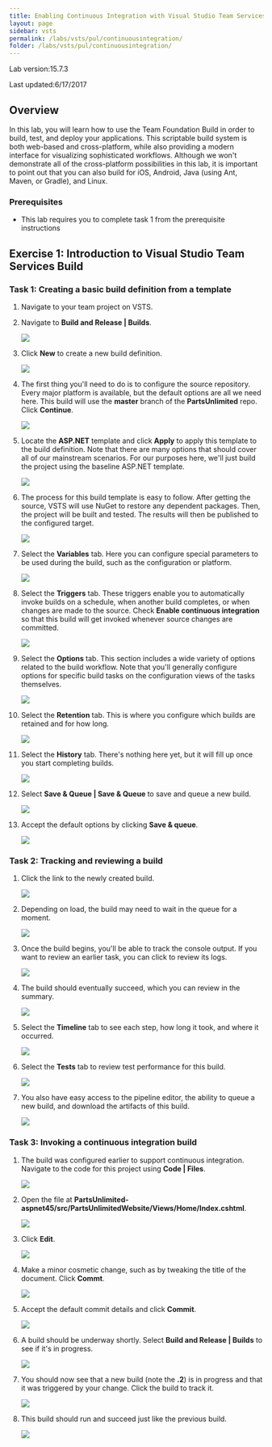 ```yaml
---
title: Enabling Continuous Integration with Visual Studio Team Services Build
layout: page
sidebar: vsts
permalink: /labs/vsts/pul/continuousintegration/
folder: /labs/vsts/pul/continuousintegration/
---
```


Lab version:15.7.3

Last updated:6/17/2017

<a name="Overview"></a>
## Overview ##

In this lab, you will learn how to use the Team Foundation Build in order to build, test, and deploy your applications. This scriptable build system is both web-based and cross-platform, while also providing a modern interface for visualizing sophisticated workflows. Although we won't demonstrate all of the cross-platform possibilities in this lab, it is important to point out that you can also build for iOS, Android, Java (using Ant, Maven, or Gradle), and Linux.

<a name="Prerequisites"></a>
### Prerequisites ###

- This lab requires you to complete task 1 from the prerequisite instructions

<a name="Exercise1"></a>
## Exercise 1: Introduction to Visual Studio Team Services Build ##

<a name="Ex1Task1"></a>
### Task 1: Creating a basic build definition from a template ###

1. Navigate to your team project on VSTS.

1. Navigate to **Build and Release | Builds**.

    ![](images/000.png)

1. Click **New** to create a new build definition.

    ![](images/001.png)

1. The first thing you'll need to do is to configure the source repository. Every major platform is available, but the default options are all we need here. This build will use the **master** branch of the **PartsUnlimited** repo. Click **Continue**.

    ![](images/002.png)

1. Locate the **ASP.NET** template and click **Apply** to apply this template to the build definition. Note that there are many options that should cover all of our mainstream scenarios. For our purposes here, we'll just build the project using the baseline ASP.NET template.

    ![](images/003.png)

1. The process for this build template is easy to follow. After getting the source, VSTS will use NuGet to restore any dependent packages. Then, the project will be built and tested. The results will then be published to the configured target.

    ![](images/004.png)

1. Select the **Variables** tab. Here you can configure special parameters to be used during the build, such as the configuration or platform.

    ![](images/005.png)

1. Select the **Triggers** tab. These triggers enable you to automatically invoke builds on a schedule, when another build completes, or when changes are made to the source. Check **Enable continuous integration** so that this build will get invoked whenever source changes are committed.

    ![](images/006.png)

1. Select the **Options** tab. This section includes a wide variety of options related to the build workflow. Note that you'll generally configure options for specific build tasks on the configuration views of the tasks themselves.

    ![](images/007.png)

1. Select the **Retention** tab. This is where you configure which builds are retained and for how long.

    ![](images/008.png)

1. Select the **History** tab. There's nothing here yet, but it will fill up once you start completing builds.

    ![](images/009.png)

1. Select **Save & Queue | Save & Queue** to save and queue a new build.

    ![](images/010.png)

1. Accept the default options by clicking **Save & queue**.

    ![](images/011.png)

<a name="Ex1Task2"></a>
### Task 2: Tracking and reviewing a build ###

1. Click the link to the newly created build.

    ![](images/012.png)

1. Depending on load, the build may need to wait in the queue for a moment.

    ![](images/013.png)

1. Once the build begins, you'll be able to track the console output. If you want to review an earlier task, you can click to review its logs.

    ![](images/014.png)

1. The build should eventually succeed, which you can review in the summary.

    ![](images/015.png)

1. Select the **Timeline** tab to see each step, how long it took, and where it occurred.

    ![](images/016.png)

1. Select the **Tests** tab to review test performance for this build.

    ![](images/017.png)

1. You also have easy access to the pipeline editor, the ability to queue a new build, and download the artifacts of this build.

    ![](images/018.png)

<a name="Ex1Task3"></a>
### Task 3: Invoking a continuous integration build ###

1. The build was configured earlier to support continuous integration. Navigate to the code for this project using **Code | Files**.

    ![](images/019.png)

1. Open the file at **PartsUnlimited-aspnet45/src/PartsUnlimitedWebsite/Views/Home/Index.cshtml**.

    ![](images/020.png)

1. Click **Edit**.

    ![](images/021.png)

1. Make a minor cosmetic change, such as by tweaking the title of the document. Click **Commt**.

    ![](images/022.png)

1. Accept the default commit details and click **Commit**.

    ![](images/023.png)

1. A build should be underway shortly. Select **Build and Release | Builds** to see if it's in progress.

    ![](images/024.png)

1. You should now see that a new build (note the **.2**) is in progress and that it was triggered by your change. Click the build to track it.

    ![](images/025.png)

1. This build should run and succeed just like the previous build.

    ![](images/026.png)

